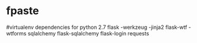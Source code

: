 fpaste
======

#virtualenv dependencies for python 2.7
flask
-werkzeug
-jinja2
flask-wtf
-wtforms
sqlalchemy
flask-sqlalchemy
flask-login
requests

